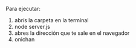 Para ejecutar: 
1) abrís la carpeta en la terminal
2) node server.js
3) abres la dirección que te sale en el navegador
4) onichan
